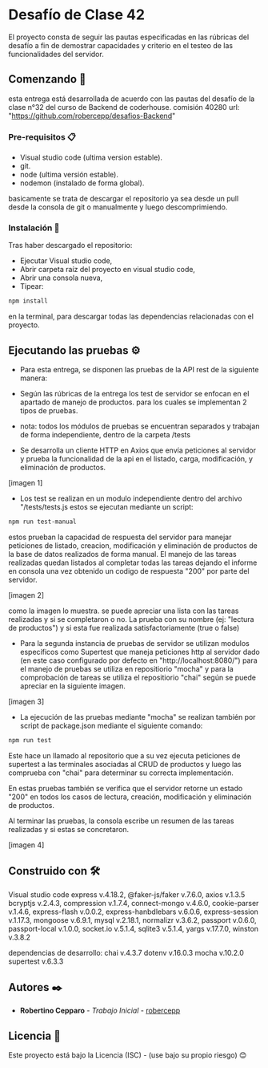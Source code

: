 # Desafío de Clase 42

El proyecto consta de seguir las pautas especificadas en las rúbricas del desafío a fin de demostrar capacidades y criterio en el testeo de las funcionalidades del servidor.

## Comenzando 🚀

esta entrega está desarrollada de acuerdo con las pautas del desafío de la clase n°32 del curso de Backend de coderhouse. comisión 40280
url: "https://github.com/robercepp/desafios-Backend"

### Pre-requisitos 📋

- Visual studio code (ultima version estable).
- git.
- node (ultima versión estable).
- nodemon (instalado de forma global).

basicamente se trata de descargar el repositorio ya sea desde un pull desde la consola de git o manualmente y luego descomprimiendo.

### Instalación 🔧

Tras haber descargado el repositorio:

- Ejecutar Visual studio code,
- Abrir carpeta raíz del proyecto en visual studio code,
- Abrir una consola nueva,
- Tipear:
```sh
npm install
```
  en la terminal, para descargar todas las dependencias relacionadas con el proyecto.

## Ejecutando las pruebas ⚙️

- Para esta entrega, se disponen las pruebas de la API rest de la siguiente manera:

- Según las rúbricas de la entrega los test de servidor se enfocan en el apartado de manejo de productos. para los cuales se implementan 2 tipos de pruebas.

- nota: todos los módulos de pruebas se encuentran separados y trabajan de forma independiente, dentro de la carpeta /tests

- Se desarrolla un cliente HTTP en Axios que envía peticiones al servidor y prueba la funcionalidad de la api en el listado, carga, modificación, y eliminación de productos.

[imagen 1]

- Los test se realizan en un modulo independiente dentro del archivo "/tests/tests.js estos se ejecutan mediante un script:

```sh
npm run test-manual
```

estos prueban la capacidad de respuesta del servidor para manejar peticiones de listado, creacion, modificación y eliminación de productos de la base de datos realizados de forma manual.
El manejo de las tareas realizadas quedan listados al completar todas las tareas dejando el informe en consola una vez obtenido un codigo de respuesta "200" por parte del servidor.

[imagen 2]

como la imagen lo muestra. se puede apreciar una lista con las tareas realizadas y si se completaron o no.
La prueba con su nombre (ej: "lectura de productos") y si esta fue realizada satisfactoriamente (true o false)

- Para la segunda instancia de pruebas de servidor se utilizan modulos específicos como Supertest que maneja peticiones http al servidor dado (en este caso configurado por defecto en "http://localhost:8080/")
para el manejo de pruebas se utiliza en repositiorio "mocha" y para la comprobación de tareas se utiliza el repositiorio "chai"
según se puede apreciar en la siguiente imagen. 

[imagen 3]

- La ejecución de las pruebas mediante "mocha" se realizan también por script de package.json mediante el siguiente comando: 
```sh
npm run test
```
Este hace un llamado al repositorio que a su vez ejecuta peticiones de supertest a las terminales asociadas al CRUD de productos y luego las comprueba con "chai" para determinar su correcta implementación. 

En estas pruebas también se verifica que el servidor retorne un estado "200" en todos los casos de lectura, creación, modificación y eliminación de productos. 

Al terminar las pruebas, la consola escribe un resumen de las tareas realizadas y si estas se concretaron. 

[imagen 4]

## Construido con 🛠️

Visual studio code
express v.4.18.2,
@faker-js/faker v.7.6.0,
axios v.1.3.5
bcryptjs v.2.4.3,
compression v.1.7.4,
connect-mongo v.4.6.0,
cookie-parser v.1.4.6,
express-flash v.0.0.2,
express-hanbdlebars v.6.0.6,
express-session v.1.17.3,
mongoose v.6.9.1,
mysql v.2.18.1,
normalizr v.3.6.2,
passport v.0.6.0,
passport-local v.1.0.0,
socket.io v.5.1.4,
sqlite3 v.5.1.4,
yargs v.17.7.0,
winston v.3.8.2

dependencias de desarrollo:
chai v.4.3.7
dotenv v.16.0.3
mocha v.10.2.0
supertest v.6.3.3

## Autores ✒️

- **Robertino Cepparo** - _Trabajo Inicial_ - [robercepp](https://github.com/robercepp)

## Licencia 📄

Este proyecto está bajo la Licencia (ISC) - (use bajo su propio riesgo)
😊
